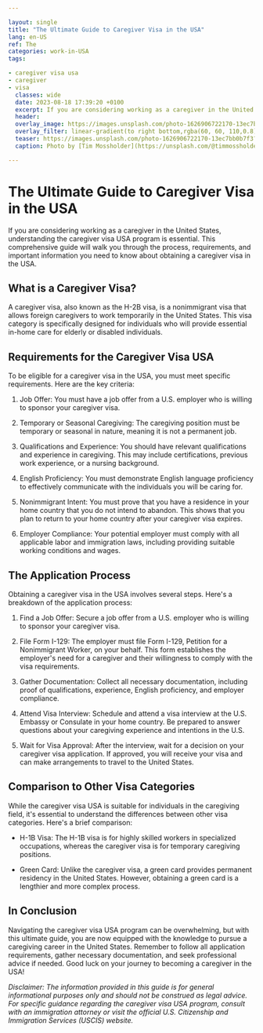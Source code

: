 ```yaml
---

layout: single
title: "The Ultimate Guide to Caregiver Visa in the USA"
lang: en-US
ref: The
categories: work-in-USA
tags:

- caregiver visa usa
- caregiver
- visa
  classes: wide
  date: 2023-08-18 17:39:20 +0100
  excerpt: If you are considering working as a caregiver in the United States, understanding the caregiver visa USA program is essential.
  header:
  overlay_image: https://images.unsplash.com/photo-1626906722170-13ec7bb0b7f3?crop=entropy&cs=tinysrgb&fit=max&fm=jpg&ixid=M3w0Nzk0ODB8MHwxfHNlYXJjaHw5fHxjYXJlZ2l2ZXIlMjB2aXNhJTIwdXNhJTJDJTIwY2FyZWdpdmVyJTJDJTIwdmlzYXxlbnwwfDB8fHwxNjkyMzc2NzYxfDA&ixlib=rb-4.0.3&q=80&w=1080
  overlay_filter: linear-gradient(to right bottom,rgba(60, 60, 110,0.8), rgba(178, 34, 52, 0.5))
  teaser: https://images.unsplash.com/photo-1626906722170-13ec7bb0b7f3?crop=entropy&cs=tinysrgb&fit=max&fm=jpg&ixid=M3w0Nzk0ODB8MHwxfHNlYXJjaHw5fHxjYXJlZ2l2ZXIlMjB2aXNhJTIwdXNhJTJDJTIwY2FyZWdpdmVyJTJDJTIwdmlzYXxlbnwwfDB8fHwxNjkyMzc2NzYxfDA&ixlib=rb-4.0.3&q=80&w=400
  caption: Photo by [Tim Mossholder](https://unsplash.com/@timmossholder?utm_source=wenospeakamericano&utm_medium=referral) on [Unsplash](https://unsplash.com/?utm_source=wenospeakamericano&utm_medium=referral)

---
```


# The Ultimate Guide to Caregiver Visa in the USA

If you are considering working as a caregiver in the United States, understanding the caregiver visa USA program is essential. This comprehensive guide will walk you through the process, requirements, and important information you need to know about obtaining a caregiver visa in the USA.

## What is a Caregiver Visa?

A caregiver visa, also known as the H-2B visa, is a nonimmigrant visa that allows foreign caregivers to work temporarily in the United States. This visa category is specifically designed for individuals who will provide essential in-home care for elderly or disabled individuals.

## Requirements for the Caregiver Visa USA

To be eligible for a caregiver visa in the USA, you must meet specific requirements. Here are the key criteria:

1. Job Offer: You must have a job offer from a U.S. employer who is willing to sponsor your caregiver visa.

2. Temporary or Seasonal Caregiving: The caregiving position must be temporary or seasonal in nature, meaning it is not a permanent job.

3. Qualifications and Experience: You should have relevant qualifications and experience in caregiving. This may include certifications, previous work experience, or a nursing background.

4. English Proficiency: You must demonstrate English language proficiency to effectively communicate with the individuals you will be caring for.

5. Nonimmigrant Intent: You must prove that you have a residence in your home country that you do not intend to abandon. This shows that you plan to return to your home country after your caregiver visa expires.

6. Employer Compliance: Your potential employer must comply with all applicable labor and immigration laws, including providing suitable working conditions and wages.

## The Application Process

Obtaining a caregiver visa in the USA involves several steps. Here's a breakdown of the application process:

1. Find a Job Offer: Secure a job offer from a U.S. employer who is willing to sponsor your caregiver visa.

2. File Form I-129: The employer must file Form I-129, Petition for a Nonimmigrant Worker, on your behalf. This form establishes the employer's need for a caregiver and their willingness to comply with the visa requirements.

3. Gather Documentation: Collect all necessary documentation, including proof of qualifications, experience, English proficiency, and employer compliance.

4. Attend Visa Interview: Schedule and attend a visa interview at the U.S. Embassy or Consulate in your home country. Be prepared to answer questions about your caregiving experience and intentions in the U.S.

5. Wait for Visa Approval: After the interview, wait for a decision on your caregiver visa application. If approved, you will receive your visa and can make arrangements to travel to the United States.

## Comparison to Other Visa Categories

While the caregiver visa USA is suitable for individuals in the caregiving field, it's essential to understand the differences between other visa categories. Here's a brief comparison:

- H-1B Visa: The H-1B visa is for highly skilled workers in specialized occupations, whereas the caregiver visa is for temporary caregiving positions.

- Green Card: Unlike the caregiver visa, a green card provides permanent residency in the United States. However, obtaining a green card is a lengthier and more complex process.

## In Conclusion

Navigating the caregiver visa USA program can be overwhelming, but with this ultimate guide, you are now equipped with the knowledge to pursue a caregiving career in the United States. Remember to follow all application requirements, gather necessary documentation, and seek professional advice if needed. Good luck on your journey to becoming a caregiver in the USA!

_Disclaimer: The information provided in this guide is for general informational purposes only and should not be construed as legal advice. For specific guidance regarding the caregiver visa USA program, consult with an immigration attorney or visit the official U.S. Citizenship and Immigration Services (USCIS) website._

